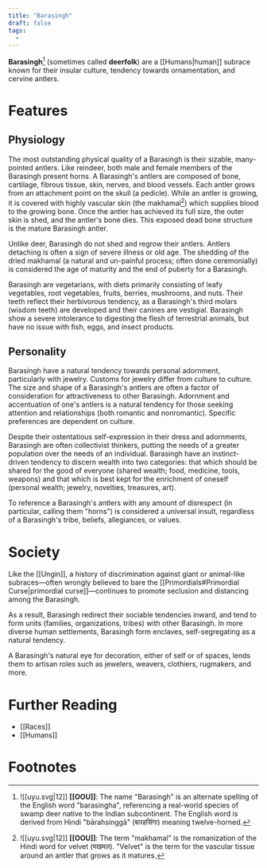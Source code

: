```yaml
---
title: "Barasingh"
draft: false
tags:
  - 
---
```


**Barasingh**[^bara] (sometimes called **deerfolk**) are a [[Humans|human]] subrace known for their insular culture, tendency towards ornamentation, and cervine antlers.

# Features
## Physiology
The most outstanding physical quality of a Barasingh is their sizable, many-pointed antlers. Like reindeer, both male and female members of the Barasingh present horns. A Barasingh's antlers are composed of bone, cartilage, fibrous tissue, skin, nerves, and blood vessels. Each antler grows from an attachment point on the skull (a pedicle). While an antler is growing, it is covered with highly vascular skin (the makhamal[^makh]) which supplies blood to the growing bone. Once the antler has achieved its full size, the outer skin is shed, and the antler's bone dies. This exposed dead bone structure is the mature Barasingh antler.

Unlike deer, Barasingh do not shed and regrow their antlers. Antlers detaching is often a sign of severe illness or old age. The shedding of the dried makhamal (a natural and un-painful process; often done ceremonially) is considered the age of maturity and the end of puberty for a Barasingh.

Barasingh are vegetarians, with diets primarily consisting of leafy vegetables, root vegetables, fruits, berries, mushrooms, and nuts. Their teeth reflect their herbivorous tendency, as a Barasingh's third molars (wisdom teeth) are developed and their canines are vestigial. Barasingh show a severe intolerance to digesting the flesh of terrestrial animals, but have no issue with fish, eggs, and insect products.

## Personality
Barasingh have a natural tendency towards personal adornment, particularly with jewelry. Customs for jewelry differ from culture to culture. The size and shape of a Barasingh's antlers are often a factor of consideration for attractiveness to other Barasingh. Adornment and accentuation of one's antlers is a natural tendency for those seeking attention and relationships (both romantic and nonromantic). Specific preferences are dependent on culture.

Despite their ostentatious self-expression in their dress and adornments, Barasingh are often collectivist thinkers, putting the needs of a greater population over the needs of an individual. Barasingh have an instinct-driven tendency to discern wealth into two categories: that which should be shared for the good of everyone (shared wealth; food, medicine, tools, weapons) and that which is best kept for the enrichment of oneself (personal wealth; jewelry, novelties, treasures, art). 

To reference a Barasingh's antlers with any amount of disrespect (in particular, calling them "horns") is considered a universal insult, regardless of a Barasingh's tribe, beliefs, allegiances, or values.

# Society
Like the [[Ungin]], a history of discrimination against giant or animal-like subraces—often wrongly believed to bare the [[Primordials#Primordial Curse|primordial curse]]—continues to promote seclusion and distancing among the Barasingh.

As a result, Barasingh redirect their sociable tendencies inward, and tend to form units (families, organizations, tribes) with other Barasingh. In more diverse human settlements, Barasingh form enclaves, self-segregating as a natural tendency. 

A Barasingh's natural eye for decoration, either of self or of spaces, lends them to artisan roles such as jewelers, weavers, clothiers, rugmakers, and more. 

# Further Reading
- [[Races]]
- [[Humans]]

# Footnotes
[^bara]: ![[uyu.svg|12]] **[[OOU]]**: The name "Barasingh" is an alternate spelling of the English word "barasingha", referencing a real-world species of swamp deer native to the Indian subcontinent. The English word is derived from Hindi "bārahsinggā" (बारहसिंगा) meaning twelve-horned.

[^makh]: ![[uyu.svg|12]] **[[OOU]]**: The term "makhamal" is the romanization of the Hindi word for velvet (मखमल). "Velvet" is the term for the vascular tissue around an antler that grows as it matures.